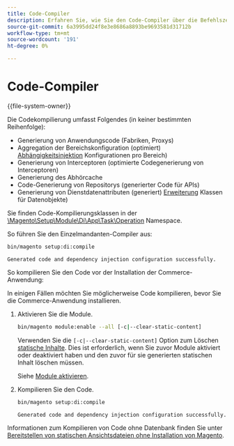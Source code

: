 ```yaml
---
title: Code-Compiler
description: Erfahren Sie, wie Sie den Code-Compiler über die Befehlszeile ausführen.
source-git-commit: 6a3995dd24f8e3e8686a8893be9693581d31712b
workflow-type: tm+mt
source-wordcount: '191'
ht-degree: 0%

---
```



# Code-Compiler

{{file-system-owner}}

Die Codekompilierung umfasst Folgendes (in keiner bestimmten Reihenfolge):

- Generierung von Anwendungscode (Fabriken, Proxys)
- Aggregation der Bereichskonfiguration (optimiert) [Abhängigkeitsinjektion](https://glossary.magento.com/dependency-injection) Konfigurationen pro Bereich)
- Generierung von Interceptoren (optimierte Codegenerierung von Interceptoren)
- Generierung des Abhörcache
- Code-Generierung von Repositorys (generierter Code für APIs)
- Generierung von Dienstdatenattributen (generiert) [Erweiterung](https://glossary.magento.com/extension) Klassen für Datenobjekte)

Sie finden Code-Kompilierungsklassen in der [\Magento\Setup\Module\Di\App\Task\Operation][operation] Namespace.

So führen Sie den Einzelmandanten-Compiler aus:

```bash
bin/magento setup:di:compile
```

```terminal
Generated code and dependency injection configuration successfully.
```

So kompilieren Sie den Code vor der Installation der Commerce-Anwendung:

In einigen Fällen möchten Sie möglicherweise Code kompilieren, bevor Sie die Commerce-Anwendung installieren.

1. Aktivieren Sie die Module.

   ```bash
   bin/magento module:enable --all [-c|--clear-static-content]
   ```

   Verwenden Sie die `[-c|--clear-static-content]` Option zum Löschen [statische Inhalte](https://glossary.magento.com/static-content). Dies ist erforderlich, wenn Sie zuvor Module aktiviert oder deaktiviert haben und den zuvor für sie generierten statischen Inhalt löschen müssen.

   Siehe [Module aktivieren](https://devdocs.magento.com/guides/v2.4/install-gde/install/cli/install-cli-subcommands-enable.html).

1. Kompilieren Sie den Code.

   ```bash
   bin/magento setup:di:compile
   ```

   ```terminal
   Generated code and dependency injection configuration successfully.
   ```

Informationen zum Kompilieren von Code ohne Datenbank finden Sie unter [Bereitstellen von statischen Ansichtsdateien ohne Installation von Magento](../cli/static-view-file-deployment.md).

<!-- link definitions -->

[operation]: https://github.com/magento/magento2/blob/2.4/setup/src/Magento/Setup/Module/Di/App/Task/Operation
